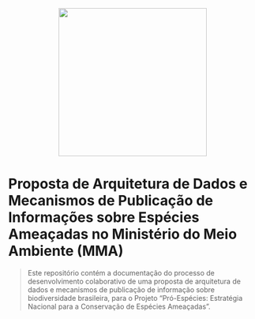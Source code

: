 <center><img src="https://github.com/jlanna/images/blob/main/logo_pro_especies.png" width="300"></center>

# Proposta de Arquitetura de Dados e Mecanismos de Publicação de Informações sobre Espécies Ameaçadas no Ministério do Meio Ambiente (MMA)


>Este repositório contém a documentação do processo de desenvolvimento colaborativo de uma proposta de arquitetura de dados e mecanismos de publicação de informação sobre biodiversidade brasileira, para o Projeto “Pró-Espécies: Estratégia Nacional para a Conservação de Espécies Ameaçadas”.

